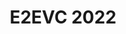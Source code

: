 ---
title:  "E2EVC 2022"
location: "Athens, Greece"
image: assets/images/events/2022-11-4-e2evc.png
eventdate: 2022-11-04
site: 'http://www.e2evc.com/home/'
---